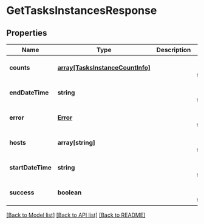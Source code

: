 # GetTasksInstancesResponse

## Properties
Name | Type | Description | Notes
------------ | ------------- | ------------- | -------------
**counts** | [**array[TasksInstanceCountInfo]**](TasksInstanceCountInfo.md) |  | [optional] [default to null]
**endDateTime** | **string** |  | [optional] [default to null]
**error** | [**Error**](Error.md) |  | [optional] [default to null]
**hosts** | **array[string]** |  | [optional] [default to null]
**startDateTime** | **string** |  | [optional] [default to null]
**success** | **boolean** |  | [optional] [default to null]

[[Back to Model list]](../README.md#documentation-for-models) [[Back to API list]](../README.md#documentation-for-api-endpoints) [[Back to README]](../README.md)


